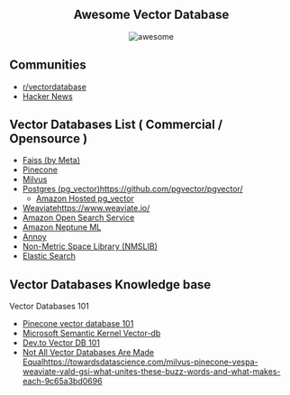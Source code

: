  

<h2 align="center"> Awesome Vector Database</h2>

<p align="center">
    <img alt="awesome" src="https://cdn.rawgit.com/sindresorhus/awesome/d7305f38d29fed78fa85652e3a63e154dd8e8829/media/badge.svg" />

</p>

Communities
-----------
* [r/vectordatabase](https://www.reddit.com/r/vectordatabase/) 
* [Hacker News](https://hn.algolia.com/?q=vector+database)

Vector Databases List ( Commercial / Opensource )
---------------------
* [Faiss (by Meta)](https://ai.facebook.com/tools/faiss/)
* [Pinecone](https://www.pinecone.io/)
* [Milvus](https://milvus.io/)
* [Postgres (pg_vector)](https://github.com/pgvector/pgvector/)https://github.com/pgvector/pgvector/
  * [Amazon Hosted pg_vector](https://aws.amazon.com/rds/postgresql/)
* [Weaviate](https://www.weaviate.io/)https://www.weaviate.io/
* [Amazon Open Search Service](https://docs.aws.amazon.com/opensearch-service/latest/developerguide/knn.html)
* [Amazon Neptune ML](https://aws.amazon.com/neptune/machine-learning/)
* [Annoy](https://github.com/spotify/annoy)
* [Non-Metric Space Library (NMSLIB)](https://github.com/nmslib/nmslib)
* [Elastic Search](https://www.elastic.co/guide/en/elasticsearch/reference/current/dense-vector.html)


Vector Databases Knowledge base
-------------------------------

Vector Databases 101

* [Pinecone vector database 101](https://www.pinecone.io/learn/vector-database) 
* [Microsoft Semantic Kernel Vector-db](https://learn.microsoft.com/en-us/semantic-kernel/memories/vector-db) 
* [Dev.to Vector DB 101](https://dev.to/josethz00/vector-databases-5df1) 
* [Not All Vector Databases Are Made Equal](https://towardsdatascience.com/milvus-pinecone-vespa-weaviate-vald-gsi-what-unites-these-buzz-words-and-what-makes-each-9c65a3bd0696)https://towardsdatascience.com/milvus-pinecone-vespa-weaviate-vald-gsi-what-unites-these-buzz-words-and-what-makes-each-9c65a3bd0696 
